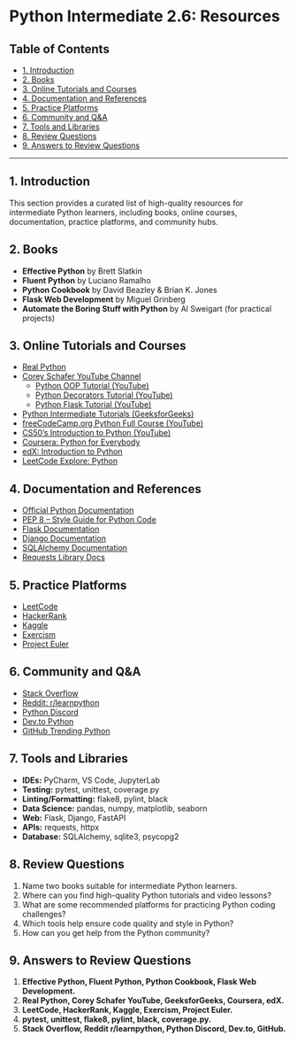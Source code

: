# Python Intermediate 2.6: Resources

## Table of Contents
- [1. Introduction](#1-introduction)
- [2. Books](#2-books)
- [3. Online Tutorials and Courses](#3-online-tutorials-and-courses)
- [4. Documentation and References](#4-documentation-and-references)
- [5. Practice Platforms](#5-practice-platforms)
- [6. Community and Q&A](#6-community-and-qa)
- [7. Tools and Libraries](#7-tools-and-libraries)
- [8. Review Questions](#8-review-questions)
- [9. Answers to Review Questions](#9-answers-to-review-questions)

---

## 1. Introduction

This section provides a curated list of high-quality resources for intermediate Python learners, including books, online courses, documentation, practice platforms, and community hubs.

## 2. Books
- **Effective Python** by Brett Slatkin
- **Fluent Python** by Luciano Ramalho
- **Python Cookbook** by David Beazley & Brian K. Jones
- **Flask Web Development** by Miguel Grinberg
- **Automate the Boring Stuff with Python** by Al Sweigart (for practical projects)

## 3. Online Tutorials and Courses
- [Real Python](https://realpython.com/)
- [Corey Schafer YouTube Channel](https://www.youtube.com/user/schafer5)
  - [Python OOP Tutorial (YouTube)](https://www.youtube.com/watch?v=JeznW_7DlB0)
  - [Python Decorators Tutorial (YouTube)](https://www.youtube.com/watch?v=FsAPt_9Bf3U)
  - [Python Flask Tutorial (YouTube)](https://www.youtube.com/playlist?list=PL-osiE80TeTt2d9bfVyTiXJA-UTHn6WwU)
- [Python Intermediate Tutorials (GeeksforGeeks)](https://www.geeksforgeeks.org/python-programming-language/)
- [freeCodeCamp.org Python Full Course (YouTube)](https://www.youtube.com/watch?v=rfscVS0vtbw)
- [CS50’s Introduction to Python (YouTube)](https://www.youtube.com/watch?v=nLRL_NcnK-4)
- [Coursera: Python for Everybody](https://www.coursera.org/specializations/python)
- [edX: Introduction to Python](https://www.edx.org/learn/python)
- [LeetCode Explore: Python](https://leetcode.com/explore/learn/card/python/)

## 4. Documentation and References
- [Official Python Documentation](https://docs.python.org/3/)
- [PEP 8 – Style Guide for Python Code](https://peps.python.org/pep-0008/)
- [Flask Documentation](https://flask.palletsprojects.com/)
- [Django Documentation](https://docs.djangoproject.com/)
- [SQLAlchemy Documentation](https://docs.sqlalchemy.org/)
- [Requests Library Docs](https://docs.python-requests.org/)

## 5. Practice Platforms
- [LeetCode](https://leetcode.com/)
- [HackerRank](https://www.hackerrank.com/domains/tutorials/10-days-of-python)
- [Kaggle](https://www.kaggle.com/)
- [Exercism](https://exercism.org/tracks/python)
- [Project Euler](https://projecteuler.net/)

## 6. Community and Q&A
- [Stack Overflow](https://stackoverflow.com/questions/tagged/python)
- [Reddit: r/learnpython](https://www.reddit.com/r/learnpython/)
- [Python Discord](https://pythondiscord.com/)
- [Dev.to Python](https://dev.to/t/python)
- [GitHub Trending Python](https://github.com/trending/python)

## 7. Tools and Libraries
- **IDEs:** PyCharm, VS Code, JupyterLab
- **Testing:** pytest, unittest, coverage.py
- **Linting/Formatting:** flake8, pylint, black
- **Data Science:** pandas, numpy, matplotlib, seaborn
- **Web:** Flask, Django, FastAPI
- **APIs:** requests, httpx
- **Database:** SQLAlchemy, sqlite3, psycopg2

## 8. Review Questions
1. Name two books suitable for intermediate Python learners.
2. Where can you find high-quality Python tutorials and video lessons?
3. What are some recommended platforms for practicing Python coding challenges?
4. Which tools help ensure code quality and style in Python?
5. How can you get help from the Python community?

## 9. Answers to Review Questions
1. **Effective Python, Fluent Python, Python Cookbook, Flask Web Development.**
2. **Real Python, Corey Schafer YouTube, GeeksforGeeks, Coursera, edX.**
3. **LeetCode, HackerRank, Kaggle, Exercism, Project Euler.**
4. **pytest, unittest, flake8, pylint, black, coverage.py.**
5. **Stack Overflow, Reddit r/learnpython, Python Discord, Dev.to, GitHub.**
